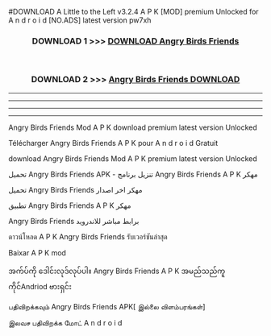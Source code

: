 #DOWNLOAD A Little to the Left v3.2.4 A P K [MOD] premium Unlocked for A n d r o i d [NO.ADS] latest version pw7xh 



<div align="center">

<h3>DOWNLOAD 1 >>> <a href="https://downloadmod1.web.app/?judul=Angry Birds Friends ">DOWNLOAD Angry Birds Friends </a></h3><br>

<h3>DOWNLOAD 2 >>> <a href="https://downloadmod1.web.app/?judul=Angry Birds Friends ">Angry Birds Friends  DOWNLOAD </a></h3>

</div>


----------------------------------------------------------

----------------------------------------------------------

----------------------------------------------------------

----------------------------------------------------------


Angry Birds Friends  Mod A P K download premium latest version Unlocked

Télécharger Angry Birds Friends  A P K pour A n d r o i d Gratuit

download Angry Birds Friends  Mod A P K premium latest version Unlocked

تحميل Angry Birds Friends  APK - تنزيل برنامج Angry Birds Friends  A P K مهكر

تحميل Angry Birds Friends  مهكر اخر اصدار

تطبيق Angry Birds Friends  A P K مهكر

Angry Birds Friends  برابط مباشر للاندرويد

ดาวน์โหลด A P K Angry Birds Friends  รับเวอร์ชันล่าสุด

Baixar A P K mod

အက်ပ်ကို ဒေါင်းလုဒ်လုပ်ပါ။ Angry Birds Friends  A P K အမည်သည်ကူကိုင်Andriod ဗားရှင်း

பதிவிறக்கவும் Angry Birds Friends  APK[ இல்லை விளம்பரங்கள்] 
 
இலவச பதிவிறக்க மோட் A n d r o i d



